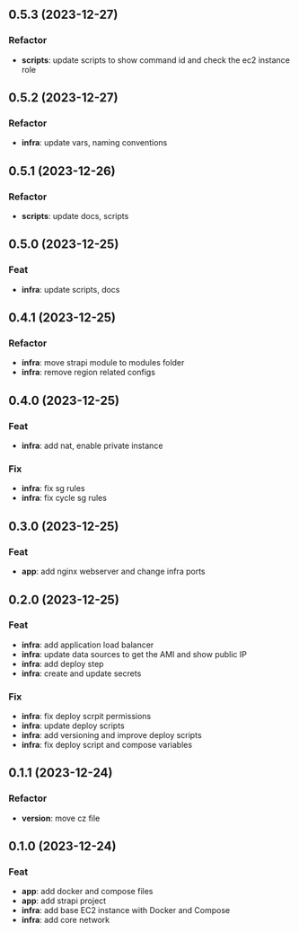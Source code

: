 ## 0.5.3 (2023-12-27)

### Refactor

- **scripts**: update scripts to show command id and check the ec2 instance role

## 0.5.2 (2023-12-27)

### Refactor

- **infra**: update vars, naming conventions

## 0.5.1 (2023-12-26)

### Refactor

- **scripts**: update docs, scripts

## 0.5.0 (2023-12-25)

### Feat

- **infra**: update scripts, docs

## 0.4.1 (2023-12-25)

### Refactor

- **infra**: move strapi module to modules folder
- **infra**: remove region related configs

## 0.4.0 (2023-12-25)

### Feat

- **infra**: add nat, enable private instance

### Fix

- **infra**: fix sg rules
- **infra**: fix cycle sg rules

## 0.3.0 (2023-12-25)

### Feat

- **app**: add nginx webserver and change infra ports

## 0.2.0 (2023-12-25)

### Feat

- **infra**: add application load balancer
- **infra**: update data sources to get the AMI and show public IP
- **infra**: add deploy step
- **infra**: create and update secrets

### Fix

- **infra**: fix deploy scrpit permissions
- **infra**: update deploy scripts
- **infra**: add versioning and improve deploy scripts
- **infra**: fix deploy script and compose variables

## 0.1.1 (2023-12-24)

### Refactor

- **version**: move cz file

## 0.1.0 (2023-12-24)

### Feat

- **app**: add docker and compose files
- **app**: add strapi project
- **infra**: add base EC2 instance with Docker and Compose
- **infra**: add core network
